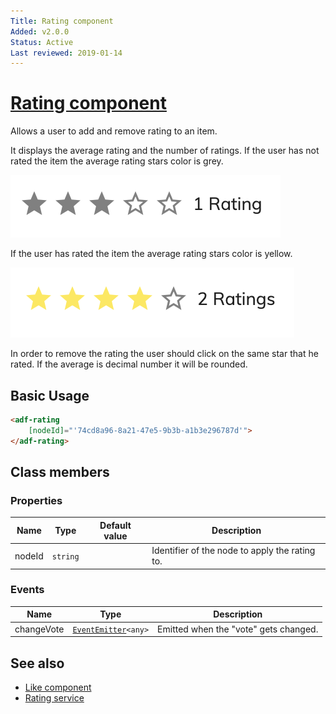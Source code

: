 ```yaml
---
Title: Rating component
Added: v2.0.0
Status: Active
Last reviewed: 2019-01-14
---
```


# [Rating component](../../../lib/content-services/src/lib/social/rating.component.ts "Defined in rating.component.ts")

Allows a user to add and remove rating to an item.

It displays the average rating and the number of ratings. If the user has not rated the item the average rating stars color is grey.

![Rating component screenshot](../../docassets/images/social3.png)

If the user has rated the item the average rating stars color is yellow.

![Rating component screenshot](../../docassets/images/social2.png)

In order to remove the rating the user should click on the same star that he rated.
If the average is decimal number it will be rounded.

## Basic Usage

```html
<adf-rating  
    [nodeId]="'74cd8a96-8a21-47e5-9b3b-a1b3e296787d'">
</adf-rating>
```

## Class members

### Properties

| Name | Type | Default value | Description |
| --- | --- | --- | --- |
| nodeId | `string` |  | Identifier of the node to apply the rating to. |

### Events

| Name | Type | Description |
| --- | --- | --- |
| changeVote | [`EventEmitter`](https://angular.io/api/core/EventEmitter)`<any>` | Emitted when the "vote" gets changed. |

## See also

*   [Like component](like.component.md)
*   [Rating service](../services/rating.service.md)

